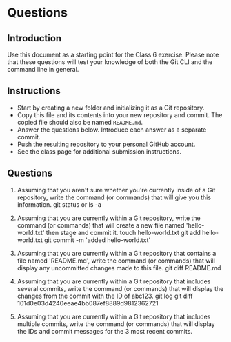 # Questions

## Introduction
Use this document as a starting point for the Class 6 exercise. Please note that these questions will test your knowledge of both the Git CLI and the command line in general.

## Instructions
- Start by creating a new folder and initializing it as a Git repository.
- Copy this file and its contents into your new repository and commit. The copied file should also be named `README.md`.
- Answer the questions below. Introduce each answer as a separate commit.
- Push the resulting repository to your personal GitHub account.
- See the class page for additional submission instructions.

## Questions
1. Assuming that you aren't sure whether you're currently inside of a Git repository, write the command (or commands) that will give you this information.
   git status or ls -a

2. Assuming that you are currently within a Git repository, write the command (or commands) that will create a new file named 'hello-world.txt' then stage and commit it.
   touch hello-world.txt
   git add hello-world.txt
   git commit -m 'added hello-world.txt'

3. Assuming that you are currently within a Git repository that contains a file named 'README.md', write the command (or commands) that will display any uncommitted changes made to this file.
   git diff README.md

4. Assuming that you are currently within a Git repository that includes several commits, write the command (or commands) that will display the changes from the commit with the ID of abc123.
   git log
   git diff 101d0e03d4240eeae4bb087ef8889d9812362721

5. Assuming that you are currently within a Git repository that includes multiple commits, write the command (or commands) that will display the IDs and commit messages for the 3 most recent commits.
   <your-answer-here>
